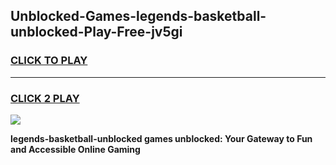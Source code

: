 
## Unblocked-Games-legends-basketball-unblocked-Play-Free-jv5gi
<h3>
<a href="https://premium76.site?title=legends-basketball-unblocked&ref=20M">CLICK TO PLAY</a></h3>
<hr>

<h3>
<a href="https://premium76.site?title=legends-basketball-unblocked&ref=20M">CLICK 2 PLAY</a>
  
</h3>

<a href="https://premium76.site?title=legends-basketball-unblocked&ref=19M"><img src="https://clearcache.store/games.png"></a>


**legends-basketball-unblocked games unblocked: Your Gateway to Fun and Accessible Online Gaming**
